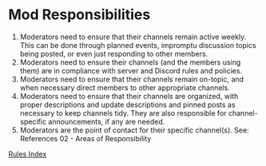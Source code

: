 # Mod Responsibilities

1. Moderators need to ensure that their channels remain active weekly. This can be done through planned events, impromptu discussion topics being posted, or even just responding to other members.
2. Moderators need to ensure their channels (and the members using them) are in compliance with server and Discord rules and policies.
3. Moderators need to ensure that their channels remain on-topic, and when necessary direct members to other appropriate channels.
4. Moderators need to ensure that their channels are organized, with proper descriptions and update descriptions and pinned posts as necessary to keep channels tidy. They are also responsible for channel-specific announcements, if any are needed.
5. Moderators are the point of contact for their specific channel(s). See: References 02 - Areas of Responsibility

[Rules Index](./Rules%20Index.md)
